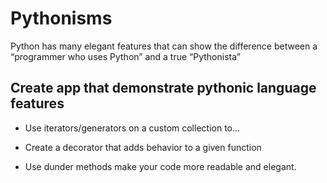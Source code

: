 # Pythonisms

Python has many elegant features that can show the difference between a “programmer who uses Python” and a true “Pythonista”

## Create app that demonstrate pythonic language features

- Use iterators/generators on a custom collection to…

- Create a decorator that adds behavior to a given function

- Use dunder methods make your code more readable and elegant.
